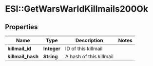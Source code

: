 # ESI::GetWarsWarIdKillmails200Ok

## Properties
Name | Type | Description | Notes
------------ | ------------- | ------------- | -------------
**killmail_id** | **Integer** | ID of this killmail | 
**killmail_hash** | **String** | A hash of this killmail | 


